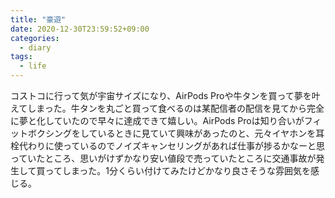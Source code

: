 ```yaml
---
title: "豪遊"
date: 2020-12-30T23:59:52+09:00
categories:
  - diary
tags:
  - life
---
```


コストコに行って気が宇宙サイズになり、AirPods Proや牛タンを買って夢を叶えてしまった。牛タンを丸ごと買って食べるのは某配信者の配信を見てから完全に夢と化していたので早々に達成できて嬉しい。AirPods Proは知り合いがフィットボクシングをしているときに見ていて興味があったのと、元々イヤホンを耳栓代わりに使っているのでノイズキャンセリングがあれば仕事が捗るかなーと思っていたところ、思いがけずかなり安い値段で売っていたところに交通事故が発生して買ってしまった。1分くらい付けてみたけどかなり良さそうな雰囲気を感じる。

